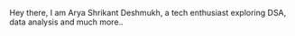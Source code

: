 Hey there, I am Arya Shrikant Deshmukh, a tech enthusiast exploring DSA, data analysis and much more..
